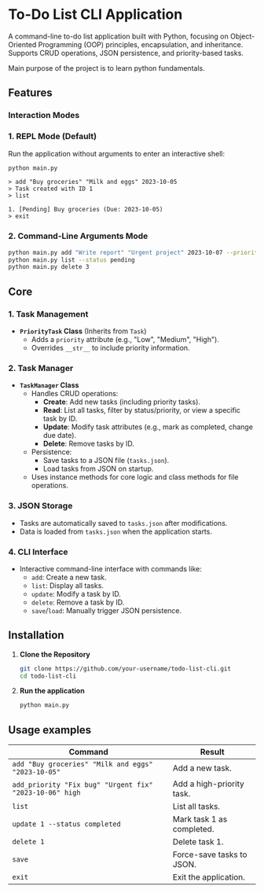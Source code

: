 # To-Do List CLI Application

A command-line to-do list application built with Python, focusing on Object-Oriented Programming (OOP) principles, encapsulation, and inheritance. Supports CRUD operations, JSON persistence, and priority-based tasks.

Main purpose of the project is to learn python fundamentals.

## Features

### Interaction Modes

### 1. **REPL Mode (Default)**

Run the application without arguments to enter an interactive shell:

```bash
python main.py
```

```shell
> add "Buy groceries" "Milk and eggs" 2023-10-05
> Task created with ID 1
> list

1. [Pending] Buy groceries (Due: 2023-10-05)
> exit
```

### 2. **Command-Line Arguments Mode**

```bash
python main.py add "Write report" "Urgent project" 2023-10-07 --priority high
python main.py list --status pending
python main.py delete 3
```

## Core

### 1. **Task Management**

- **`PriorityTask` Class** (Inherits from `Task`)
  - Adds a `priority` attribute (e.g., "Low", "Medium", "High").
  - Overrides `__str__` to include priority information.

### 2. **Task Manager**

- **`TaskManager` Class**
  - Handles CRUD operations:
    - **Create**: Add new tasks (including priority tasks).
    - **Read**: List all tasks, filter by status/priority, or view a specific task by ID.
    - **Update**: Modify task attributes (e.g., mark as completed, change due date).
    - **Delete**: Remove tasks by ID.
  - Persistence:
    - Save tasks to a JSON file (`tasks.json`).
    - Load tasks from JSON on startup.
  - Uses instance methods for core logic and class methods for file operations.

### 3. **JSON Storage**

- Tasks are automatically saved to `tasks.json` after modifications.
- Data is loaded from `tasks.json` when the application starts.

### 4. **CLI Interface**

- Interactive command-line interface with commands like:
  - `add`: Create a new task.
  - `list`: Display all tasks.
  - `update`: Modify a task by ID.
  - `delete`: Remove a task by ID.
  - `save`/`load`: Manually trigger JSON persistence.

## Installation

1. **Clone the Repository**

   ```bash
   git clone https://github.com/your-username/todo-list-cli.git
   cd todo-list-cli
   ```

2. **Run the application**
   ```bash
   python main.py
   ```

## Usage examples

| Command                                                 | Result                    |
| ------------------------------------------------------- | ------------------------- |
| `add "Buy groceries" "Milk and eggs" "2023-10-05"`      | Add a new task.           |
| `add_priority "Fix bug" "Urgent fix" "2023-10-06" high` | Add a high-priority task. |
| `list`                                                  | List all tasks.           |
| `update 1 --status completed`                           | Mark task 1 as completed. |
| `delete 1`                                              | Delete task 1.            |
| `save`                                                  | Force-save tasks to JSON. |
| `exit`                                                  | Exit the application.     |

